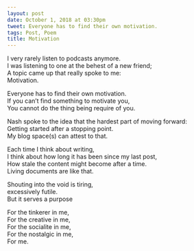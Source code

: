 ```yaml
---
layout: post
date: October 1, 2018 at 03:30pm
tweet: Everyone has to find their own motivation.
tags: Post, Poem
title: Motivation
---
```


I very rarely listen to podcasts anymore.<br>
I was listening to one at the behest of a new friend;<br>
A topic came up that really spoke to me:<br>
Motivation.<br>

Everyone has to find their own motivation.<br>
If you can’t find something to motivate you,<br>
You cannot do the thing being require of you.<br>

Nash spoke to the idea that the hardest part of moving forward:<br>
Getting started after a stopping point. <br>
My blog space(s) can attest to that.<br>

Each time I think about writing,<br>
I think about how long it has been since my last post,<br>
How stale the content might become after a time.<br>
Living documents are like that.<br>

Shouting into the void is tiring,<br>
excessively futile.<br>
But it serves a purpose<br>

For the tinkerer in me,<br>
For the creative in me,<br>
For the socialite in me,<br>
For the nostalgic in me,<br>
For me.